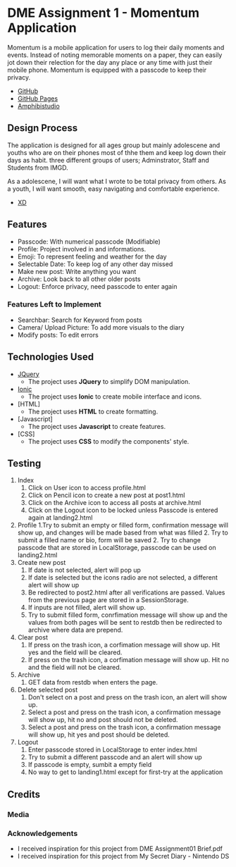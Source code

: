 # DME Assignment 1 - Momentum Application
Momentum is a mobile application for users to log their daily moments and events. Instead of noting memorable moments on a paper, they can easily jot down their relection for the day any place or any time with just their mobile phone. Momentum is equipped with a passcode to keep their privacy.

- [GitHub](https://github.com/osshiya/DME-Assignment-1.git)
- [GitHub Pages](https://osshiya.github.io/DME-Assignment-1/)
- [Amphibistudio](https://student.amphibistudio.sg/10187403A/DME/DME-Assg01-S10187403A-OngShiYa/landing1.html)

## Design Process
The application is designed for all ages group but mainly adolescene and youths who are on their phones most of thhe them and keep log down their days as habit. three different groups of users; Adminstrator, Staff and Students from IMGD.

As a adolescene, I will want what I wrote to be total privacy from others.
As a youth, I will want smooth, easy navigating and comfortable experience.

- [XD]("DME-Assg1-Wireframe-S10187403A-OngShiYa.xd")

## Features
- Passcode: With numerical passcode (Modifiable)
- Profile: Project involved in and informations.
- Emoji: To represent feeling and weather for the day
- Selectable Date: To keep log of any other day missed
- Make new post: Write anything you want
- Archive: Look back to all other older posts
- Logout: Enforce privacy, need passcode to enter again

### Features Left to Implement
- Searchbar: Search for Keyword from posts
- Camera/ Upload Picture: To add more visuals to the diary
- Modify posts: To edit errors

## Technologies Used
- [JQuery](https://jquery.com)
    - The project uses **JQuery** to simplify DOM manipulation.
- [Ionic](https://ionicframework.com/)
    - The project uses **Ionic** to create mobile interface and icons.
- [HTML]
    - The project uses **HTML** to create formatting.
- [Javascript]
    - The project uses **Javascript** to create features.
- [CSS]
    - The project uses **CSS** to modify the components' style.

## Testing
1. Index
    1. Click on User icon to access profile.html
    2. Click on Pencil icon to create a new post at post1.html
    3. Click on the Archive icon to access all posts at archive.html
    4. Click on the Logout icon to be locked unless Passcode is entered again at landing2.html
2. Profile
    1.Try to submit an empty or filled form, confirmation message will show up, and changes will be made based from what was filled
    2. Try to submit a filled name or bio, form will be saved
    2. Try to change passcode that are stored in LocalStorage, passcode can be used on landing2.html
3. Create new post
    1. If date is not selected, alert will pop up
    2. If date is selected but the icons radio are not selected, a different alert will show up
    3. Be redirected to post2.html after all verifications are passed. Values from the previous page are stored in a SessionStorage.
    4. If inputs are not filled, alert will show up.
    5. Try to submit filled form, conrfimation message will show up and the values from both pages will be sent to restdb then be redirected to archive where data are prepend.
4. Clear post
    1. If press on the trash icon, a corfimation message will show up. Hit yes and the field will be cleared.
    2. If press on the trash icon, a corfimation message will show up. Hit no and the field will not be cleared.
4. Archive
    1. GET data from restdb when enters the page.
5. Delete selected post
    1. Don't select on a post and press on the trash icon, an alert will show up.
    2. Select a post and press on the trash icon, a confirmation message will show up, hit no and post should not be deleted.
    3. Select a post and press on the trash icon, a confirmation message will show up, hit yes and post should be deleted.
6. Logout
    1. Enter passcode stored in LocalStorage to enter index.html
    2. Try to submit a different passcode and an alert will show up
    3. If passcode is empty, sumbit a empty field
    4. No way to get to landing1.html except for first-try at the application
    

## Credits

### Media

### Acknowledgements
- I received inspiration for this project from DME Assignment01 Brief.pdf
- I received inspiration for this project from My Secret Diary - Nintendo DS
